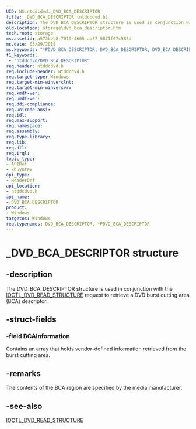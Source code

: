 ```yaml
---
UID: NS:ntddcdvd._DVD_BCA_DESCRIPTOR
title: _DVD_BCA_DESCRIPTOR (ntddcdvd.h)
description: The DVD_BCA_DESCRIPTOR structure is used in conjunction with the IOCTL_DVD_READ_STRUCTURE request to retrieve a DVD burst cutting area (BCA) descriptor.
old-location: storage\dvd_bca_descriptor.htm
tech.root: storage
ms.assetid: a573beb8-7019-4605-ab37-5871f67c585d
ms.date: 03/29/2018
ms.keywords: "*PDVD_BCA_DESCRIPTOR, DVD_BCA_DESCRIPTOR, DVD_BCA_DESCRIPTOR structure [Storage Devices], PDVD_BCA_DESCRIPTOR, PDVD_BCA_DESCRIPTOR structure pointer [Storage Devices], _DVD_BCA_DESCRIPTOR, ntddcdvd/DVD_BCA_DESCRIPTOR, ntddcdvd/PDVD_BCA_DESCRIPTOR, storage.dvd_bca_descriptor, structs-DVD_4bbbd075-9b9f-40a6-b52d-e96b8ad7118b.xml"
f1_keywords:
 - "ntddcdvd/DVD_BCA_DESCRIPTOR"
req.header: ntddcdvd.h
req.include-header: Ntddcdvd.h
req.target-type: Windows
req.target-min-winverclnt: 
req.target-min-winversvr: 
req.kmdf-ver: 
req.umdf-ver: 
req.ddi-compliance: 
req.unicode-ansi: 
req.idl: 
req.max-support: 
req.namespace: 
req.assembly: 
req.type-library: 
req.lib: 
req.dll: 
req.irql: 
topic_type:
- APIRef
- kbSyntax
api_type:
- HeaderDef
api_location:
- ntddcdvd.h
api_name:
- DVD_BCA_DESCRIPTOR
product:
- Windows
targetos: Windows
req.typenames: DVD_BCA_DESCRIPTOR, *PDVD_BCA_DESCRIPTOR
---
```


# _DVD_BCA_DESCRIPTOR structure


## -description


The DVD_BCA_DESCRIPTOR structure is used in conjunction with the <a href="https://docs.microsoft.com/windows-hardware/drivers/ddi/ntddcdvd/ni-ntddcdvd-ioctl_dvd_read_structure">IOCTL_DVD_READ_STRUCTURE</a> request to retrieve a DVD burst cutting area (BCA) descriptor. 


## -struct-fields




### -field BCAInformation

Contains an array that holds vendor-defined information retrieved from the burst cutting area.


## -remarks



The contents of the BCA region are specified by the media manufacturer. 




## -see-also




<a href="https://docs.microsoft.com/windows-hardware/drivers/ddi/ntddcdvd/ni-ntddcdvd-ioctl_dvd_read_structure">IOCTL_DVD_READ_STRUCTURE</a>
 

 


